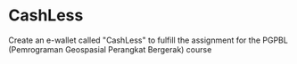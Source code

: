 # CashLess
Create an e-wallet called "CashLess" to fulfill the assignment for the PGPBL (Pemrograman Geospasial Perangkat Bergerak) course
